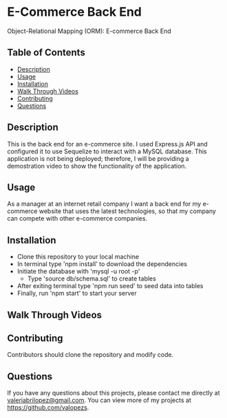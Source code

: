  # E-Commerce Back End
Object-Relational Mapping (ORM): E-commerce Back End

## Table of Contents
* [Description](#description)
* [Usage](#usage)
* [Installation](#installation)
* [Walk Through Videos](#walk-through-videos)
* [Contributing](#contributing)
* [Questions](#questions)

## Description
This is the back end for an e-commerce site. I used Express.js API and configured it to use Sequelize to interact with a MySQL database. This application is not being deployed; therefore, I will be providing a demostration video to show the functionality of the application.

## Usage
As a manager at an internet retail company I want a back end for my e-commerce website that uses the latest technologies, so that my company can compete with other e-commerce companies.

## Installation
- Clone this repository to your local machine
- In terminal type 'npm install' to download the dependencies
- Initiate the database with 'mysql -u root -p'
    - Type 'source db/schema.sql' to create tables
- After exiting terminal type 'npm run seed' to seed data into tables
- Finally, run 'npm start' to start your server

## Walk Through Videos

## Contributing
Contributors should clone the repository and modify code. 

## Questions
If you have any questions about this projects, please contact me directly at valeriabrilopez@gmail.com. You can view more of my projects at https://github.com/valopezs.